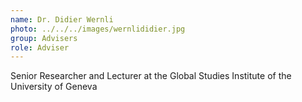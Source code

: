 ```yaml
---
name: Dr. Didier Wernli
photo: ../../../images/wernlididier.jpg
group: Advisers
role: Adviser
---
```


Senior Researcher and Lecturer at the Global Studies Institute of the University of Geneva
